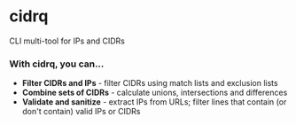 # cidrq
CLI multi-tool for IPs and CIDRs

### With cidrq, you can...

* **Filter CIDRs and IPs** - filter CIDRs using match lists and exclusion lists
* **Combine sets of CIDRs** - calculate unions, intersections and differences
* **Validate and sanitize** - extract IPs from URLs; filter lines that contain (or don't contain) valid IPs or CIDRs
